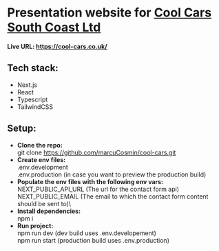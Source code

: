# Presentation website for [Cool Cars South Coast Ltd](https://cool-cars.co.uk/)

**Live URL: https://cool-cars.co.uk/**

## Tech stack:
- Next.js
- React
- Typescript
- TailwindCSS

## Setup:
- **Clone the repo:**\
    git clone https://github.com/marcuCosmin/cool-cars.git
- **Create env files:**\
    .env.development\
    .env.production (in case you want to preview the production build)
- **Populate the env files with the following env vars:**\
    NEXT_PUBLIC_API_URL (The url for the contact form api)\
    NEXT_PUBLIC_EMAIL (The email to which the contact form content should be sent to)\
- **Install dependencies:**\
    npm i
- **Run project:**\
    npm run dev (dev build uses .env.developement)\
    npm run start (production build uses .env.production)

